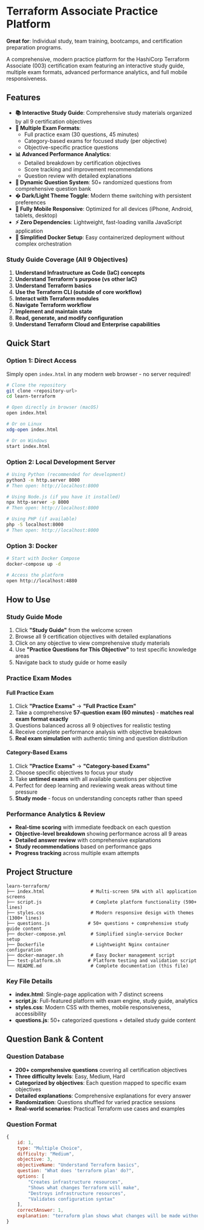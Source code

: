 # Terraform Associate Practice Platform
**Great for**: Individual study, team training, bootcamps, and certification preparation programs.

A comprehensive, modern practice platform for the HashiCorp Terraform Associate (003) certification exam featuring an interactive study guide, multiple exam formats, advanced performance analytics, and full mobile responsiveness.

## Features
- **📚 Interactive Study Guide**: Comprehensive study materials organized by all 9 certification objectives
- **🎯 Multiple Exam Formats**:
  - Full practice exam (30 questions, 45 minutes)
  - Category-based exams for focused study (per objective)
  - Objective-specific practice questions
- **📊 Advanced Performance Analytics**:
  - Detailed breakdown by certification objectives
  - Score tracking and improvement recommendations
  - Question review with detailed explanations
- **🔄 Dynamic Question System**: 50+ randomized questions from comprehensive question bank
- **� Dark/Light Theme Toggle**: Modern theme switching with persistent preferences
- **📱 Fully Mobile Responsive**: Optimized for all devices (iPhone, Android, tablets, desktop)
- **⚡ Zero Dependencies**: Lightweight, fast-loading vanilla JavaScript application
- **🐳 Simplified Docker Setup**: Easy containerized deployment without complex orchestration

### Study Guide Coverage (All 9 Objectives)

1. **Understand Infrastructure as Code (IaC) concepts**
2. **Understand Terraform's purpose (vs other IaC)**
3. **Understand Terraform basics**
4. **Use the Terraform CLI (outside of core workflow)**
5. **Interact with Terraform modules**
6. **Navigate Terraform workflow**
7. **Implement and maintain state**
8. **Read, generate, and modify configuration**
9. **Understand Terraform Cloud and Enterprise capabilities**

## Quick Start

### Option 1: Direct Access
Simply open `index.html` in any modern web browser - no server required!

```bash
# Clone the repository
git clone <repository-url>
cd learn-terraform

# Open directly in browser (macOS)
open index.html

# Or on Linux
xdg-open index.html

# Or on Windows
start index.html
```

### Option 2: Local Development Server

```bash
# Using Python (recommended for development)
python3 -m http.server 8000
# Then open: http://localhost:8000

# Using Node.js (if you have it installed)
npx http-server -p 8000
# Then open: http://localhost:8000

# Using PHP (if available)
php -S localhost:8000
# Then open: http://localhost:8000
```

### Option 3: Docker

```bash
# Start with Docker Compose
docker-compose up -d

# Access the platform
open http://localhost:4880
```

## How to Use

### Study Guide Mode
1. Click **"Study Guide"** from the welcome screen
2. Browse all 9 certification objectives with detailed explanations
3. Click on any objective to view comprehensive study materials
4. Use **"Practice Questions for This Objective"** to test specific knowledge areas
5. Navigate back to study guide or home easily

### Practice Exam Modes

#### Full Practice Exam
1. Click **"Practice Exams"** → **"Full Practice Exam"**
2. Take a comprehensive **57-question exam (60 minutes)** - **matches real exam format exactly**
3. Questions balanced across all 9 objectives for realistic testing
4. Receive complete performance analysis with objective breakdown
5. **Real exam simulation** with authentic timing and question distribution

#### Category-Based Exams
1. Click **"Practice Exams"** → **"Category-based Exams"**
2. Choose specific objectives to focus your study
3. Take **untimed exams** with all available questions per objective
4. Perfect for deep learning and reviewing weak areas without time pressure
5. **Study mode** - focus on understanding concepts rather than speed

### Performance Analytics & Review
- **Real-time scoring** with immediate feedback on each question
- **Objective-level breakdown** showing performance across all 9 areas
- **Detailed answer review** with comprehensive explanations
- **Study recommendations** based on performance gaps
- **Progress tracking** across multiple exam attempts

## Project Structure

```
learn-terraform/
├── index.html                 # Multi-screen SPA with all application screens
├── script.js                  # Complete platform functionality (590+ lines)
├── styles.css                 # Modern responsive design with themes (1300+ lines)
├── questions.js              # 50+ questions + comprehensive study guide content
├── docker-compose.yml         # Simplified single-service Docker setup
├── Dockerfile                 # Lightweight Nginx container configuration
├── docker-manager.sh          # Easy Docker management script
├── test-platform.sh          # Platform testing and validation script
└── README.md                  # Complete documentation (this file)
```

### Key File Details
- **index.html**: Single-page application with 7 distinct screens
- **script.js**: Full-featured platform with exam engine, study guide, analytics
- **styles.css**: Modern CSS with themes, mobile responsiveness, accessibility
- **questions.js**: 50+ categorized questions + detailed study guide content

## Question Bank & Content

### Question Database
- **200+ comprehensive questions** covering all certification objectives
- **Three difficulty levels**: Easy, Medium, Hard
- **Categorized by objectives**: Each question mapped to specific exam objectives
- **Detailed explanations**: Comprehensive explanations for every answer
- **Randomization**: Questions shuffled for varied practice sessions
- **Real-world scenarios**: Practical Terraform use cases and examples

### Question Format
```javascript
{
    id: 1,
    type: "Multiple Choice",
    difficulty: "Medium",
    objective: 3,
    objectiveName: "Understand Terraform basics",
    question: "What does 'terraform plan' do?",
    options: [
        "Creates infrastructure resources",
        "Shows what changes Terraform will make",
        "Destroys infrastructure resources",
        "Validates configuration syntax"
    ],
    correctAnswer: 1,
    explanation: "terraform plan shows what changes will be made without actually executing them..."
}
```
